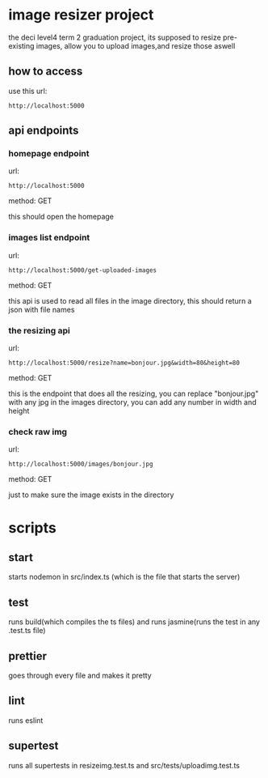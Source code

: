 # image resizer project
the deci level4 term 2 graduation project, its supposed to resize pre-existing images, allow you to upload images,and resize those aswell
## how to access
use this url:
```
http://localhost:5000
```

## api endpoints
### homepage endpoint
url:
```
http://localhost:5000
```
method: GET

this should open the homepage

### images list endpoint
url:
```
http://localhost:5000/get-uploaded-images
```
method: GET

this api is used to read all files in the image directory, this should return a json with file names

### the resizing api
url:
```
http://localhost:5000/resize?name=bonjour.jpg&width=80&height=80
```
method: GET

this is the endpoint that does all the resizing, you can replace "bonjour.jpg" with any jpg in the images directory, you can add any number in width and height

### check raw img
url:
```
http://localhost:5000/images/bonjour.jpg
```
method: GET

just to make sure the image exists in the directory

# scripts

## start
starts nodemon in src/index.ts (which is the file that starts the server)

## test
runs build(which compiles the ts files) and runs jasmine(runs the test in any .test.ts file)

## prettier
goes through every file and makes it pretty

## lint
runs eslint

## supertest
runs all supertests in resizeimg.test.ts and src/tests/uploadimg.test.ts
